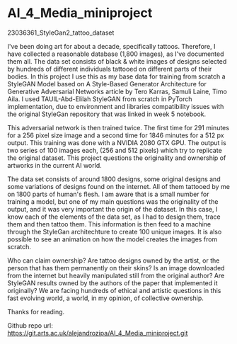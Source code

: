 # AI_4_Media_miniproject
 23036361_StyleGan2_tattoo_dataset

I've been doing art for about a decade, specifically tattoos. Therefore, I have collected a reasonable database (1,800 images), as I've documented them all. The data set consists of black & white images of designs selected by hundreds of different individuals tattooed on different parts of their bodies. In this project I use this as my base data for training from scratch a StyleGAN Model based on A Style-Based Generator Architecture for Generative Adversarial Networks article by Tero Karras, Samuli Laine, Timo Aila. I used TAUIL-Abd-Elilah StyleGAN from scratch in PyTorch implementation, due to environment and libraries compatibility issues with the original StyleGan repository that was linked in week 5 notebook. 

This adversarial network is then trained twice. The first time for 291 minutes for a 256 pixel size image and a second time for 1846 minutes for a 512 px output. This training was done with a NVIDIA 2080 GTX GPU. The output is two series of 100 images each, (256 and 512 pixels) which try to replicate the original dataset. This project questions the originality and ownership of artworks in the current AI world.  

The data set consists of around 1800 designs, some original designs and some variations of designs found on the internet. All of them tattooed by me on 1800 parts of human's flesh. I am aware that is a small number for training a model, but one of my main questions was the originality of the output, and it was very important the origin of the dataset. In this case, I know each of the elements of the data set, as I had to design them, trace them and then tattoo them. This information is then feed to a machine through the StyleGan architechture to create 100 unique images. It is also possible to see an animation on how the model creates the images from scratch.  

Who can claim ownership?  Are tattoo designs owned by the artist, or the person that has them permanently on their skins? Is an image downloaded from the internet but heavily manipulated still from the original author? Are  StyleGAN results owned by the authors of the paper that implemented it originally? We are facing hundreds of ethical and artistic questions in this fast evolving world, a world, in my opinion, of collective ownership.

Thanks for reading.

Github repo url: https://git.arts.ac.uk/alejandrozipa/AI_4_Media_miniproject.git